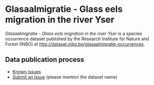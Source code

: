 # Glasaalmigratie - Glass eels migration in the river Yser

*Glasaalmigratie - Glass eels migration in the river Yser* is a species occurrence dataset published by the Research Institute for Nature and Forest (INBO) at http://dataset.inbo.be/glasaalmigratie-occurrences.

## Data publication process

* [Known issues](https://github.com/LifeWatchINBO/data-publication/labels/glasaalmigratie-occurrences)
* [Submit an issue](https://github.com/LifeWatchINBO/data-publication/issues/new) (please mention the dataset name)

